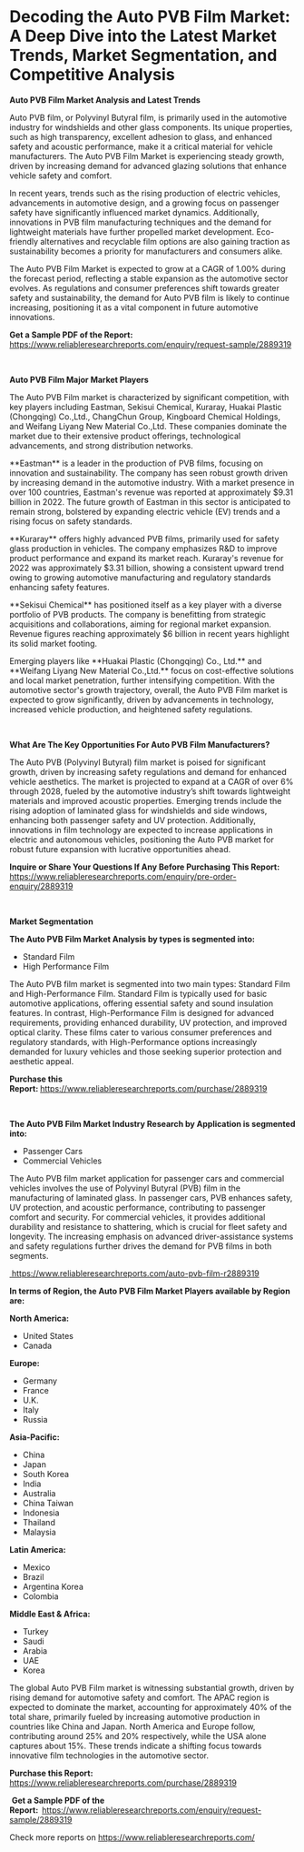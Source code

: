 <p><h1>Decoding the Auto PVB Film Market: A Deep Dive into the Latest Market Trends, Market Segmentation, and Competitive Analysis</h1></p><p><strong>Auto PVB Film Market Analysis and Latest Trends</strong></p>
<p><p>Auto PVB film, or Polyvinyl Butyral film, is primarily used in the automotive industry for windshields and other glass components. Its unique properties, such as high transparency, excellent adhesion to glass, and enhanced safety and acoustic performance, make it a critical material for vehicle manufacturers. The Auto PVB Film Market is experiencing steady growth, driven by increasing demand for advanced glazing solutions that enhance vehicle safety and comfort.</p><p>In recent years, trends such as the rising production of electric vehicles, advancements in automotive design, and a growing focus on passenger safety have significantly influenced market dynamics. Additionally, innovations in PVB film manufacturing techniques and the demand for lightweight materials have further propelled market development. Eco-friendly alternatives and recyclable film options are also gaining traction as sustainability becomes a priority for manufacturers and consumers alike.</p><p>The Auto PVB Film Market is expected to grow at a CAGR of 1.00% during the forecast period, reflecting a stable expansion as the automotive sector evolves. As regulations and consumer preferences shift towards greater safety and sustainability, the demand for Auto PVB film is likely to continue increasing, positioning it as a vital component in future automotive innovations.</p></p>
<p><strong>Get a Sample PDF of the Report:&nbsp;</strong> <a href="https://www.reliableresearchreports.com/enquiry/request-sample/2889319?utm_campaign=3522&utm_medium=2&utm_source=Github&utm_content=ia&utm_term=14032025&utm_id=auto-pvb-film">https://www.reliableresearchreports.com/enquiry/request-sample/2889319</a></p>
<p>&nbsp;</p>
<p><strong>Auto PVB Film Major Market Players</strong></p>
<p><p>The Auto PVB Film market is characterized by significant competition, with key players including Eastman, Sekisui Chemical, Kuraray, Huakai Plastic (Chongqing) Co.,Ltd., ChangChun Group, Kingboard Chemical Holdings, and Weifang Liyang New Material Co.,Ltd. These companies dominate the market due to their extensive product offerings, technological advancements, and strong distribution networks.</p><p>**Eastman** is a leader in the production of PVB films, focusing on innovation and sustainability. The company has seen robust growth driven by increasing demand in the automotive industry. With a market presence in over 100 countries, Eastman's revenue was reported at approximately $9.31 billion in 2022. The future growth of Eastman in this sector is anticipated to remain strong, bolstered by expanding electric vehicle (EV) trends and a rising focus on safety standards.</p><p>**Kuraray** offers highly advanced PVB films, primarily used for safety glass production in vehicles. The company emphasizes R&D to improve product performance and expand its market reach. Kuraray's revenue for 2022 was approximately $3.31 billion, showing a consistent upward trend owing to growing automotive manufacturing and regulatory standards enhancing safety features.</p><p>**Sekisui Chemical** has positioned itself as a key player with a diverse portfolio of PVB products. The company is benefitting from strategic acquisitions and collaborations, aiming for regional market expansion. Revenue figures reaching approximately $6 billion in recent years highlight its solid market footing.</p><p>Emerging players like **Huakai Plastic (Chongqing) Co., Ltd.** and **Weifang Liyang New Material Co.,Ltd.** focus on cost-effective solutions and local market penetration, further intensifying competition. With the automotive sector's growth trajectory, overall, the Auto PVB Film market is expected to grow significantly, driven by advancements in technology, increased vehicle production, and heightened safety regulations.</p></p>
<p>&nbsp;</p>
<p><strong>What Are The Key Opportunities For Auto PVB Film Manufacturers?</strong></p>
<p><p>The Auto PVB (Polyvinyl Butyral) film market is poised for significant growth, driven by increasing safety regulations and demand for enhanced vehicle aesthetics. The market is projected to expand at a CAGR of over 6% through 2028, fueled by the automotive industry’s shift towards lightweight materials and improved acoustic properties. Emerging trends include the rising adoption of laminated glass for windshields and side windows, enhancing both passenger safety and UV protection. Additionally, innovations in film technology are expected to increase applications in electric and autonomous vehicles, positioning the Auto PVB market for robust future expansion with lucrative opportunities ahead.</p></p>
<p><strong>Inquire or Share Your Questions If Any Before Purchasing This Report:</strong> <a href="https://www.reliableresearchreports.com/enquiry/pre-order-enquiry/2889319?utm_campaign=3522&utm_medium=2&utm_source=Github&utm_content=ia&utm_term=14032025&utm_id=auto-pvb-film">https://www.reliableresearchreports.com/enquiry/pre-order-enquiry/2889319</a></p>
<p>&nbsp;</p>
<p><strong>Market Segmentation</strong></p>
<p><strong>The Auto PVB Film Market Analysis by types is segmented into:</strong></p>
<p><ul><li>Standard Film</li><li>High Performance Film</li></ul></p>
<p><p>The Auto PVB film market is segmented into two main types: Standard Film and High-Performance Film. Standard Film is typically used for basic automotive applications, offering essential safety and sound insulation features. In contrast, High-Performance Film is designed for advanced requirements, providing enhanced durability, UV protection, and improved optical clarity. These films cater to various consumer preferences and regulatory standards, with High-Performance options increasingly demanded for luxury vehicles and those seeking superior protection and aesthetic appeal.</p></p>
<p><strong>Purchase this Report:&nbsp;</strong><a href="https://www.reliableresearchreports.com/purchase/2889319?utm_campaign=3522&utm_medium=2&utm_source=Github&utm_content=ia&utm_term=14032025&utm_id=auto-pvb-film">https://www.reliableresearchreports.com/purchase/2889319</a></p>
<p>&nbsp;</p>
<p><strong>The Auto PVB Film Market Industry Research by Application is segmented into:</strong></p>
<p><ul><li>Passenger Cars</li><li>Commercial Vehicles</li></ul></p>
<p><p>The Auto PVB film market application for passenger cars and commercial vehicles involves the use of Polyvinyl Butyral (PVB) film in the manufacturing of laminated glass. In passenger cars, PVB enhances safety, UV protection, and acoustic performance, contributing to passenger comfort and security. For commercial vehicles, it provides additional durability and resistance to shattering, which is crucial for fleet safety and longevity. The increasing emphasis on advanced driver-assistance systems and safety regulations further drives the demand for PVB films in both segments.</p></p>
<p><a href="https://www.reliableresearchreports.com/auto-pvb-film-r2889319?utm_campaign=3522&utm_medium=2&utm_source=Github&utm_content=ia&utm_term=14032025&utm_id=auto-pvb-film">&nbsp;https://www.reliableresearchreports.com/auto-pvb-film-r2889319</a></p>
<p><strong>In terms of Region, the Auto PVB Film Market Players available by Region are:</strong></p>
<p>
    <p> <strong> North America: </strong>
        <ul>
            <li>United States</li>
            <li>Canada</li>
        </ul>
        </p> 
    <p> <strong> Europe: </strong>
        <ul>
            <li>Germany</li>
            <li>France</li>
            <li>U.K.</li>
            <li>Italy</li>
            <li>Russia</li>
        </ul>
        </p> 
    <p> <strong> Asia-Pacific: </strong>
        <ul>
            <li>China</li>
            <li>Japan</li>
            <li>South Korea</li>
            <li>India</li>
            <li>Australia</li>
            <li>China Taiwan</li>
            <li>Indonesia</li>
            <li>Thailand</li>
            <li>Malaysia</li>
        </ul>
        </p> 
    <p> <strong> Latin America: </strong>
        <ul>
            <li>Mexico</li>
            <li>Brazil</li>
            <li>Argentina Korea</li>
            <li>Colombia</li>
        </ul>
        </p> 
    <p> <strong> Middle East & Africa: </strong>
        <ul>
            <li>Turkey</li>
            <li>Saudi</li>
            <li>Arabia</li>
            <li>UAE</li>
            <li>Korea</li>
        </ul>
    </p>
    </p>
<p><p>The global Auto PVB Film market is witnessing substantial growth, driven by rising demand for automotive safety and comfort. The APAC region is expected to dominate the market, accounting for approximately 40% of the total share, primarily fueled by increasing automotive production in countries like China and Japan. North America and Europe follow, contributing around 25% and 20% respectively, while the USA alone captures about 15%. These trends indicate a shifting focus towards innovative film technologies in the automotive sector.</p></p>
<p><strong>Purchase this Report: </strong><a href="https://www.reliableresearchreports.com/purchase/2889319?utm_campaign=3522&utm_medium=2&utm_source=Github&utm_content=ia&utm_term=14032025&utm_id=auto-pvb-film">https://www.reliableresearchreports.com/purchase/2889319</a></p>
<p>&nbsp;<strong>Get a Sample PDF of the Report:&nbsp;&nbsp;</strong><a href="https://www.reliableresearchreports.com/enquiry/request-sample/2889319?utm_campaign=3522&utm_medium=2&utm_source=Github&utm_content=ia&utm_term=14032025&utm_id=auto-pvb-film">https://www.reliableresearchreports.com/enquiry/request-sample/2889319</a></p>
<p><strong></strong></p>
<p>Check more reports on <a href="https://www.reliableresearchreports.com/?utm_campaign=3522&utm_medium=2&utm_source=Github&utm_content=ia&utm_term=14032025&utm_id=auto-pvb-film">https://www.reliableresearchreports.com/</a></p>